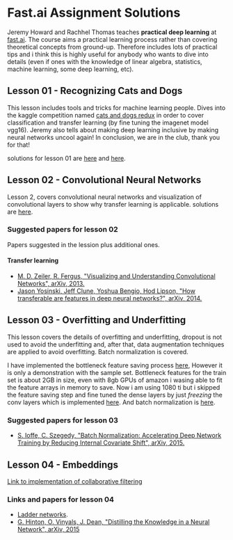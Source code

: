 # Fast.ai Assignment Solutions

Jeremy Howard and Rachhel Thomas teaches **practical deep learning** at [fast.ai](http://course.fast.ai/). The course aims a practical learning process rather than covering theoretical concepts from ground-up. Therefore includes lots of practical tips and i think this is highly useful for anybody who wants to dive into details (even if ones with the knowledge of linear algebra, statistics, machine learning, some deep learning, etc).

## Lesson 01 - Recognizing Cats and Dogs

This lesson includes tools and tricks for machine learning people. Dives into the kaggle competition named [cats and dogs redux](https://www.kaggle.com/c/dogs-vs-cats-redux-kernels-edition) in order to cover classification and transfer learning (by fine tuning the imagenet model vgg16). Jeremy also tells about making deep learning inclusive by making neural networks uncool again! In conclusion, we are in the club, thank you for that!

solutions for lesson 01 are [here](./assignment-lesson-01.ipynb) and [here](./assignment-lesson-01-v02.ipynb).

## Lesson 02 - Convolutional Neural Networks

Lesson 2, covers convolutional neural networks and visualization of convolutional layers to show why transfer learning is applicable. solutions are [here](./assignment-lesson-02.ipynb).

### Suggested papers for lesson 02

Papers suggested in the lession plus additional ones.

#### Transfer learning

* [M. D. Zeiler, R. Fergus, "Visualizing and Understanding Convolutional Networks", arXiv, 2013.](https://arxiv.org/abs/1311.2901)
* [Jason Yosinski, Jeff Clune, Yoshua Bengio, Hod Lipson, "How transferable are features in deep neural networks?", arXiv, 2014.](https://arxiv.org/abs/1411.1792)

## Lesson 03 - Overfitting and Underfitting

This lesson covers the details of overfitting and underfitting, dropout is not used to avoid the underfitting and, after that, data augmentation techniques are applied to avoid overfitting. Batch normalization is covered.

I have implemented the bottleneck feature saving process [here](./assignment-lesson-03.ipynb), However it is only a demonstration with the sample set. Bottleneck features for the train set is about 2GB in size, even with 8gb GPUs of amazon i wasing able to fit the feature arrays in memory to save. Now i am using 1080 ti but i skipped the feature saving step and fine tuned the dense layers by just *freezing* the conv layers which is implemented [here](./assignment-lesson-03-v02.ipynb). And batch normalization is [here](./assignment-lesson-03-v03-batch-norm.ipynb).

### Suggested papers for lesson 03

* [S. Ioffe, C. Szegedy, "Batch Normalization: Accelerating Deep Network Training by Reducing Internal Covariate Shift", arXiv, 2015.](https://arxiv.org/abs/1502.03167)

## Lesson 04 - Embeddings

[Link to implementation of collaborative filtering](https://github.com/msatlihan/movielens-collaborative-filtering/blob/master/movielens-collaborative-filtering.ipynb)

### Links and papers for lesson 04

* [Ladder networks](http://rinuboney.github.io/2016/01/19/ladder-network.html).
* [G. Hinton, O. Vinyals, J. Dean, "Distilling the Knowledge in a Neural Network", arXiv, 2015](https://arxiv.org/abs/1503.02531)
